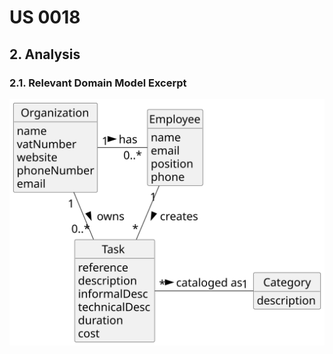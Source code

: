 # US 0018

## 2. Analysis

### 2.1. Relevant Domain Model Excerpt 

![Domain Model](svg/us006-domain-model.svg)
